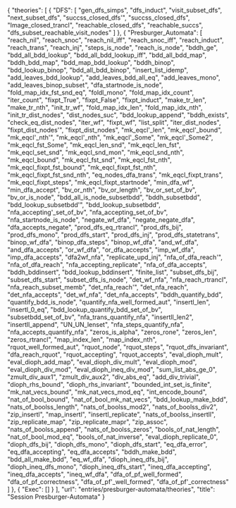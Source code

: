 {
    "theories": [
        {
            "DFS": [
                "gen_dfs_simps",
                "dfs_induct",
                "visit_subset_dfs",
                "next_subset_dfs",
                "succss_closed_dfs'",
                "succss_closed_dfs",
                "Image_closed_trancl",
                "reachable_closed_dfs",
                "reachable_succs",
                "dfs_subset_reachable_visit_nodes"
            ]
        },
        {
            "Presburger_Automata": [
                "reach_nil",
                "reach_snoc",
                "reach_nil_iff",
                "reach_snoc_iff",
                "reach_induct",
                "reach_trans",
                "reach_inj",
                "steps_is_node",
                "reach_is_node",
                "bddh_ge",
                "bdd_all_bdd_lookup",
                "bdd_all_bdd_lookup_iff",
                "bdd_all_bdd_map",
                "bddh_bdd_map",
                "bdd_map_bdd_lookup",
                "bddh_binop",
                "bdd_lookup_binop",
                "bdd_all_bdd_binop",
                "insert_list_idemp",
                "add_leaves_bdd_lookup",
                "add_leaves_bdd_all_eq",
                "add_leaves_mono",
                "add_leaves_binop_subset",
                "dfa_startnode_is_node",
                "fold_map_idx_fst_snd_eq",
                "foldl_mono",
                "fold_map_idx_count",
                "iter_count",
                "fixpt_True",
                "fixpt_False",
                "fixpt_induct",
                "make_tr_len",
                "make_tr_nth",
                "init_tr_wf",
                "fold_map_idx_len",
                "fold_map_idx_nth",
                "init_tr_dist_nodes",
                "dist_nodes_suc",
                "bdd_lookup_append",
                "bddh_exists",
                "check_eq_dist_nodes",
                "iter_wf",
                "fixpt_wf",
                "list_split",
                "iter_dist_nodes",
                "fixpt_dist_nodes'",
                "fixpt_dist_nodes",
                "mk_eqcl'_len",
                "mk_eqcl'_bound",
                "mk_eqcl'_nth'",
                "mk_eqcl'_nth",
                "mk_eqcl'_Some",
                "mk_eqcl'_Some2",
                "mk_eqcl_fst_Some",
                "mk_eqcl_len_snd",
                "mk_eqcl_len_fst",
                "mk_eqcl_set_snd",
                "mk_eqcl_snd_mon",
                "mk_eqcl_snd_nth",
                "mk_eqcl_bound",
                "mk_eqcl_fst_snd",
                "mk_eqcl_fst_nth",
                "mk_eqcl_fixpt_fst_bound",
                "mk_eqcl_fixpt_fst_nth",
                "mk_eqcl_fixpt_fst_snd_nth",
                "eq_nodes_dfa_trans",
                "mk_eqcl_fixpt_trans",
                "mk_eqcl_fixpt_steps",
                "mk_eqcl_fixpt_startnode",
                "min_dfa_wf",
                "min_dfa_accept",
                "bv_or_nth",
                "bv_or_length",
                "bv_or_set_of_bv",
                "bv_or_is_node",
                "bdd_all_is_node_subsetbdd",
                "bddh_subsetbdd",
                "bdd_lookup_subsetbdd'",
                "bdd_lookup_subsetbdd",
                "nfa_accepting'_set_of_bv",
                "nfa_accepting_set_of_bv",
                "nfa_startnode_is_node",
                "negate_wf_dfa",
                "negate_negate_dfa",
                "dfa_accepts_negate",
                "prod_dfs_eq_rtrancl",
                "prod_dfs_bij",
                "prod_dfs_mono",
                "prod_dfs_start",
                "prod_dfs_inj",
                "prod_dfs_statetrans",
                "binop_wf_dfa",
                "binop_dfa_steps",
                "binop_wf_dfa",
                "and_wf_dfa",
                "and_dfa_accepts",
                "or_wf_dfa",
                "or_dfa_accepts",
                "imp_wf_dfa",
                "imp_dfa_accepts",
                "dfa2wf_nfa",
                "replicate_upd_inj",
                "nfa_of_dfa_reach'",
                "nfa_of_dfa_reach",
                "nfa_accepting_replicate",
                "nfa_of_dfa_accepts",
                "bddh_bddinsert",
                "bdd_lookup_bddinsert",
                "finite_list",
                "subset_dfs_bij",
                "subset_dfs_start",
                "subset_dfs_is_node",
                "det_wf_nfa",
                "nfa_reach_rtrancl",
                "nfa_reach_subset_memb",
                "det_nfa_reach'",
                "det_nfa_reach",
                "det_nfa_accepts",
                "det_wf_nfa",
                "det_nfa_accepts",
                "bddh_quantify_bdd",
                "quantify_bdd_is_node",
                "quantify_nfa_well_formed_aut",
                "insertl_len",
                "insertl_0_eq",
                "bdd_lookup_quantify_bdd_set_of_bv",
                "subsetbdd_set_of_bv",
                "nfa_trans_quantify_nfa",
                "insertll_len2",
                "insertll_append",
                "UN_UN_lenset",
                "nfa_steps_quantify_nfa",
                "nfa_accepts_quantify_nfa",
                "zeros_is_alpha",
                "zeros_rone",
                "zeros_len",
                "zeros_rtrancl",
                "map_index_len",
                "map_index_nth",
                "rquot_well_formed_aut",
                "rquot_node",
                "rquot_steps",
                "rquot_dfs_invariant",
                "dfa_reach_rquot",
                "rquot_accepting",
                "rquot_accepts",
                "eval_dioph_mult",
                "eval_dioph_add_map",
                "eval_dioph_div_mult",
                "eval_dioph_mod",
                "eval_dioph_div_mod",
                "eval_dioph_ineq_div_mod",
                "sum_list_abs_ge_0",
                "zmult_div_aux1",
                "zmult_div_aux2",
                "div_abs_eq",
                "add_div_trivial",
                "dioph_rhs_bound",
                "dioph_rhs_invariant",
                "bounded_int_set_is_finite",
                "mk_nat_vecs_bound",
                "mk_nat_vecs_mod_eq",
                "int_encode_bound",
                "nat_of_bool_bound",
                "nat_of_bool_mk_nat_vecs",
                "bdd_lookup_make_bdd",
                "nats_of_boolss_length",
                "nats_of_boolss_mod2",
                "nats_of_boolss_div2",
                "zip_insertl",
                "map_insertl",
                "insertl_replicate",
                "nats_of_boolss_insertll",
                "zip_replicate_map",
                "zip_replicate_mapr",
                "zip_assoc",
                "nats_of_boolss_append",
                "nats_of_boolss_zeros",
                "bools_of_nat_length",
                "nat_of_bool_mod_eq",
                "bools_of_nat_inverse",
                "eval_dioph_replicate_0",
                "dioph_dfs_bij",
                "dioph_dfs_mono",
                "dioph_dfs_start",
                "eq_dfa_error",
                "eq_dfa_accepting",
                "eq_dfa_accepts",
                "bddh_make_bdd",
                "bdd_all_make_bdd",
                "eq_wf_dfa",
                "dioph_ineq_dfs_bij",
                "dioph_ineq_dfs_mono",
                "dioph_ineq_dfs_start",
                "ineq_dfa_accepting",
                "ineq_dfa_accepts",
                "ineq_wf_dfa",
                "dfa_of_pf_well_formed",
                "dfa_of_pf_correctness",
                "dfa_of_pf'_well_formed",
                "dfa_of_pf'_correctness"
            ]
        },
        {
            "Exec": []
        }
    ],
    "url": "entries/presburger-automata/theories",
    "title": "Session Presburger-Automata"
}